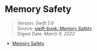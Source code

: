 # Memory Safety

> Version: *Swift 5.6*  
> Source: [*swift-book: Memory Safety*](https://docs.swift.org/swift-book/LanguageGuide/MemorySafety.html)  
> Digest Date: *March 6, 2022*  

- [Memory Safety](#memory-safety)


